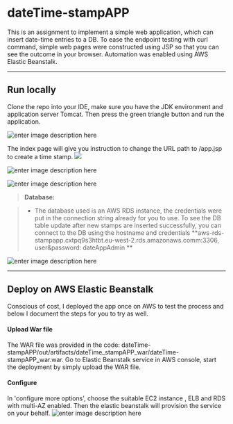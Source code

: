 dateTime-stampAPP
===================


This is an assignment to implement a simple web application, which can insert date-time entries to a DB. To ease the endpoint testing with curl command, simple web pages were constructed using JSP so that you can see the outcome in your browser. Automation was enabled using AWS Elastic Beanstalk.

----------
Run locally 
-------------

Clone the repo into your IDE, make sure you have the JDK environment and application server Tomcat. Then press the green triangle button and run the application. 

![enter image description here](https://elasticbeanstalk-eu-west-2-644719600789.s3.eu-west-2.amazonaws.com/readme/run.PNG)

The index page will give you instruction to change the URL path to /app.jsp to create a time stamp.
![](https://elasticbeanstalk-eu-west-2-644719600789.s3.eu-west-2.amazonaws.com/readme/index.PNG)

![enter image description here](https://elasticbeanstalk-eu-west-2-644719600789.s3.eu-west-2.amazonaws.com/readme/create+stamp.PNG)

![enter image description here](https://elasticbeanstalk-eu-west-2-644719600789.s3.eu-west-2.amazonaws.com/readme/response.PNG)

> **Database:**

> - The database used is an AWS RDS instance, the credentials were put in the connection string already for you to use. To see the DB table update after new stamps are inserted successfully, you can connect to the DB using the hostname and credentials   **aws-rds-stampapp.cxtpq9s3htbt.eu-west-2.rds.amazonaws.comm:3306, user&password: dateAppAdmin **

![enter image description here](https://elasticbeanstalk-eu-west-2-644719600789.s3.eu-west-2.amazonaws.com/readme/db.PNG)

----------
Deploy on AWS Elastic Beanstalk
-------------
Conscious of cost, I deployed the app once on AWS to test the process and below I document the steps for you to try as well. 
#### <i class="icon-file"></i> Upload War file

The WAR file was provided in the code: dateTime-stampAPP/out/artifacts/dateTime_stampAPP_war/dateTime-stampAPP_war.war. Go to Elastic Beanstalk service in AWS console, start the deployment by simply upload the WAR file.
#### <i class="icon-pencil"></i> Configure
In 'configure more options', choose the suitable EC2 instance , ELB and RDS with multi-AZ enabled.  Then the elastic beanstalk will provision the service on your behalf.
![enter image description here](https://elasticbeanstalk-eu-west-2-644719600789.s3.eu-west-2.amazonaws.com/readme/e.png)
